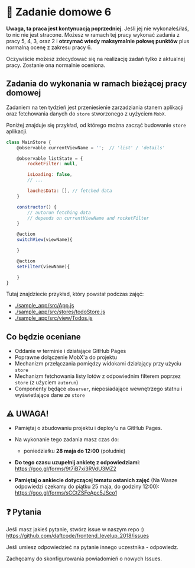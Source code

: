 # 📖 Zadanie domowe 6

**Uwaga, ta praca jest kontynuacją poprzedniej**. Jeśli jej nie wykonałeś/łaś, to nic nie jest stracone. Możesz w ramach tej pracy wykonać zadania z pracy 5, 4, 3, oraz 2 i  **otrzymać wtedy maksymalnie połowę punktów** plus normalną ocenę z zakresu pracy 6.

Oczywiście możesz zdecydować się na realizację zadań tylko z aktualnej pracy. Zostanie ona normalnie oceniona.

## Zadania do wykonania w ramach bieżącej pracy domowej

Zadaniem na ten tydzień jest przeniesienie zarzadziania stanem aplikacji oraz fetchowania danych do `store` stworzonego z uyżyciem `MobX`.

Poniżej znajduje się przykład, od którego można zacząć budowanie `store` aplikacji.
```js
class MainStore {
    @observable currentViewName = '';  // 'list' / 'details'

    @observable listState = {
        rocketFilter: null,

        isLoading: false,
        // ...

        lauchesData: [], // fetched data
    }

    constructor() {
        // autorun fetching data
        // depends on currentViewName and rocketFilter
    }

    @action
    switchView(viewName){

    }

    @action
    setFilter(viewName){

    }
}
```

Tutaj znajdziecie przykład, który powstał podczas zajęć:
- [./sample_app/src/App.js](./sample_app/src/App.js)
- [./sample_app/src/stores/todoStore.js](./sample_app/src/stores/todoStore.js)
- [./sample_app/src/view/Todos.js](./sample_app/src/view/Todos.js)

## Co będzie oceniane

* Oddanie w terminie i działające GitHub Pages
* Poprawne dołączenie MobX'a do projektu
* Mechanizm przełączania pomiędzy widokami działający przy użyciu `store`
* Mechanizm fetchowania listy lotów z odpowiednim filterem poprzez `store` (z użyciem `autorun`)
* Componenty będące `observer`, nieposiadające wewnętrzego statnu i wyświetlające dane ze `store`

## ⚠️ UWAGA!
- Pamiętaj o zbudowaniu projektu i deploy'u na GitHub Pages.
- Na wykonanie tego zadania masz czas do:
  - poniedziałku **28 maja do 12:00** (południe)

- **Do tego czasu uzupełnij ankietę z odpowiedziami**: https://goo.gl/forms/9t7iB7xi3RVdU3MZ2
- **Pamiętaj o ankiecie dotyczącej tematu ostanich zajęć** (Na Wasze odpowiedzi czekamy do piątku 25 maja, do godziny 12:00): https://goo.gl/forms/sCCtZSFeApc5JSco1

## ❓ Pytania

Jeśli masz jakieś pytanie, stwórz issue w naszym repo :)  https://github.com/daftcode/frontend_levelup_2018/issues

Jeśli umiesz odpowiedzieć na pytanie innego uczestnika - odpowiedz.

Zachęcamy do skonfigurowania powiadomień o nowych Issues.


